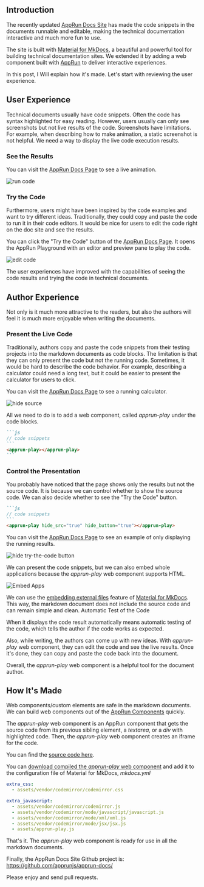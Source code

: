 ## Introduction

The recently updated [AppRun Docs Site](https://apprun.js.org/docs) has made the code snippets in the documents runnable and editable, making the technical documentation interactive and much more fun to use.

The site is built with [Material for MkDocs](https://squidfunk.github.io/mkdocs-material/), a beautiful and powerful tool for building technical documentation sites. We extended it by adding a web component built with [AppRun](https://apprun.js.org) to deliver interactive experiences.

In this post, I Will explain how it's made. Let's start with reviewing the user experience.

## User Experience

Technical documents usually have code snippets. Often the code has syntax highlighted for easy reading. However, users usually can only see screenshots but not live results of the code. Screenshots have limitations. For example, when describing how to make animation, a static screenshot is not helpful. We need a way to display the live code execution results.

### See the Results

You can visit the [AppRun Docs Page](https://apprun.js.org/docs/directive/#custom-directive) to see a live animation.

![run code](https://dev-to-uploads.s3.amazonaws.com/uploads/articles/1da6f59c33jatqyo0imc.png)

### Try the Code

Furthermore, users might have been inspired by the code examples and want to try different ideas. Traditionally, they could copy and paste the code to run it in their code editors. It would be nice for users to edit the code right on the doc site and see the results.

You can click the "Try the Code" button of the [AppRun Docs Page](https://apprun.js.org/docs/directive/#custom-directive). It opens the AppRun Playground with an editor and preview pane to play the code.


![edit code](https://dev-to-uploads.s3.amazonaws.com/uploads/articles/y0dc7t2lw0txqab2vus7.png)

The user experiences have improved with the capabilities of seeing the code results and trying the code in technical documents.


## Author Experience

Not only is it much more attractive to the readers, but also the authors will feel it is much more enjoyable when writing the documents.

### Present the Live Code

Traditionally, authors copy and paste the code snippets from their testing projects into the markdown documents as code blocks. The limitation is that they can only present the code but not the running code. Sometimes, it would be hard to describe the code behavior. For example, describing a calculator could need a long text, but it could be easier to present the calculator for users to click.

You can visit the [AppRun Docs Page](https://apprun.js.org/docs/architecture-ideas/state-machine/#model-a-calculator) to see a running calculator.

![hide source](https://dev-to-uploads.s3.amazonaws.com/uploads/articles/yx244b2z9vkjooyl1f7i.png)

All we need to do is to add a web component, called _apprun-play_ under the code blocks.


```` markdown
```js
// code snippets
```
<apprun-play></apprun-play>
```
````

### Control the Presentation

You probably have noticed that the page shows only the results but not the source code. It is because we can control whether to show the source code. We can also decide whether to see the "Try the Code" button.

```` markdown
```js
// code snippets
```
<apprun-play hide_src="true" hide_button="true"></apprun-play>
````

You can visit the [AppRun Docs Page](https://apprun.js.org/docs/architecture/#ceremony-vs-essence) to see an example of only displaying the running results.

![hide try-the-code button](https://dev-to-uploads.s3.amazonaws.com/uploads/articles/ldvvrmu1juty4jt7ezvo.png)


We can present the code snippets, but we can also embed whole applications because the _apprun-play_ web component supports HTML.

![Embed Apps](https://dev-to-uploads.s3.amazonaws.com/uploads/articles/nfwlatbkx39bpijwihhl.png)

We can use the [embedding external files](https://squidfunk.github.io/mkdocs-material/reference/code-blocks/#embedding-external-files) feature of [Material for MkDocs](https://squidfunk.github.io/mkdocs-material/). This way, the markdown document does not include the source code and can remain simple and clean.
Automatic Test of the Code

When it displays the code result automatically means automatic testing of the code, which tells the author if the code works as expected.

Also, while writing, the authors can come up with new ideas. With _apprun-play_ web component, they can edit the code and see the live results. Once it's done, they can copy and paste the code back into the document.

Overall, the _apprun-play_ web component is a helpful tool for the document author.

## How It's Made

Web components/custom elements are safe in the markdown documents. We can build web components out of the [AppRun Components](https://apprun.js.org/docs/component/) quickly.

The _apprun-play_ web component is an AppRun component that gets the source code from its previous sibling element, a _textarea_, or a _div_ with highlighted code. Then, the _apprun-play_ web component creates an iframe for the code.

You can find the [source code here](https://github.com/yysun/apprun/blob/master/src/apprun-play.tsx).

You can [download compiled the _apprun-play_ web component](https://raw.githubusercontent.com/yysun/apprun/master/dist/apprun-play.js) and add it to the configuration file of Material for MkDocs, _mkdocs.yml_

```yml
extra_css:
  - assets/vendor/codemirror/codemirror.css

extra_javascript:
  - assets/vendor/codemirror/codemirror.js
  - assets/vendor/codemirror/mode/javascript/javascript.js
  - assets/vendor/codemirror/mode/xml/xml.js
  - assets/vendor/codemirror/mode/jsx/jsx.js
  - assets/apprun-play.js
```

That's it. The _apprun-play_ web component is ready for use in all the markdown documents.

Finally, the AppRun Docs Site Github project is: https://github.com/apprunjs/apprun-docs/

Please enjoy and send pull requests.
